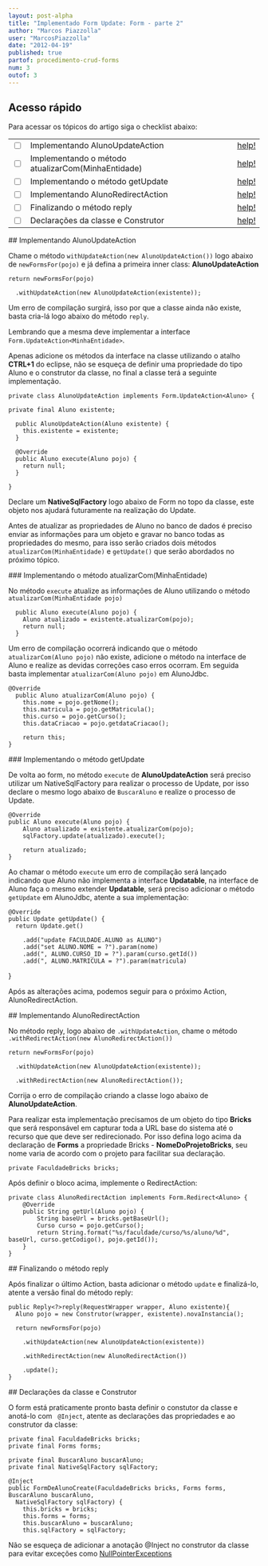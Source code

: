```yaml
---
layout: post-alpha
title: "Implementado Form Update: Form - parte 2"
author: "Marcos Piazzolla"
user: "MarcosPiazzolla"
date: "2012-04-19"
published: true
partof: procedimento-crud-forms
num: 3
outof: 3
---
```


## Acesso rápido

Para acessar os tópicos do artigo siga o checklist abaixo:

<table class="table table-bordered">
  <tr>
    <td class="tac col2em">
      <a id="topo_0_0"><input type="checkbox" /></a>
    </td>
    <td>
      Implementando AlunoUpdateAction
    </td>
    <td>
      <a href="#0_0">help!</a>
    </td>    
  </tr>
  <tr>
    <td class="tac col2em">
      <a id="topo_0_1"><input type="checkbox" /></a>
    </td>
    <td>
      Implementando o método atualizarCom(MinhaEntidade)
    </td>
    <td>
      <a href="#0_1">help!</a>
    </td>
  </tr>
  <tr>
    <td class="tac col2em">
      <a id="topo_0_1"><input type="checkbox" /></a>
    </td>
    <td>
      Implementando o método getUpdate
    </td>
    <td>
      <a href="#0_2">help!</a>
    </td>
  </tr>
  <tr>
    <td class="tac col2em">
      <a id="topo_0_1"><input type="checkbox" /></a>
    </td>
    <td>
      Implementando AlunoRedirectAction
    </td>
    <td>
      <a href="#0_3">help!</a>
    </td>
  </tr>
  <tr>
    <td class="tac col2em">
      <a id="topo_0_1"><input type="checkbox" /></a>
    </td>
    <td>
      Finalizando o método reply
    </td>
    <td>
      <a href="#0_4">help!</a>
    </td>
  </tr>
  <tr>
    <td class="tac col2em">
      <a id="topo_0_1"><input type="checkbox" /></a>
    </td>
    <td>
      Declarações da classe e Construtor
    </td>
    <td>
      <a href="#0_5">help!</a>
    </td>
  </tr>
</table>

##<a id="0_0"> </a> Implementando AlunoUpdateAction

Chame o método `withUpdateAction(new AlunoUpdateAction())` logo abaixo de `newFormsFor(pojo)`
e já defina a primeira inner class:  __AlunoUpdateAction__

	return newFormsFor(pojo)

	  .withUpdateAction(new AlunoUpdateAction(existente));

Um erro de compilação surgirá, isso por que a classe ainda não existe, basta cria-lá logo abaixo do
método `reply`.

Lembrando que a mesma deve implementar a interface `Form.UpdateAction<MinhaEntidade>`.

Apenas adicione os métodos da interface na classe utilizando o atalho __CTRL+1__ do eclipse, não
se esqueça de definir uma propriedade do tipo Aluno e o construtor da classe, no final a classe terá a
seguinte implementação.

	private class AlunoUpdateAction implements Form.UpdateAction<Aluno> {

	private final Aluno existente;

	  public AlunoUpdateAction(Aluno existente) {
	    this.existente = existente;
	  }
	
	  @Override
	  public Aluno execute(Aluno pojo) {
        return null;
	  }

	}

Declare um __NativeSqlFactory__ logo abaixo de Form no topo da classe, este objeto nos ajudará 
futuramente na realização do Update.

Antes de atualizar as propriedades de Aluno no banco de dados é preciso enviar as informações para
um objeto e gravar no banco todas as propriedades do mesmo, para isso serão criados dois métodos
`atualizarCom(MinhaEntidade)` e `getUpdate()` que serão abordados no próximo tópico.

###<a id="0_1"> </a> Implementando o método atualizarCom(MinhaEntidade)

No método `execute` atualize as informações de Aluno utilizando o método `atualizarCom(MinhaEntidade pojo)` 

	  public Aluno execute(Aluno pojo) {
	    Aluno atualizado = existente.atualizarCom(pojo);
        return null;
	  }

Um erro de compilação ocorrerá indicando que o método `atualizarCom(Aluno pojo)` não existe, adicione
o método na interface de Aluno e realize as devidas correções caso erros ocorram. Em seguida  
basta implementar `atualizarCom(Aluno pojo)` em AlunoJdbc.

	@Override
	  public Aluno atualizarCom(Aluno pojo) {
		this.nome = pojo.getNome();
		this.matricula = pojo.getMatricula();
		this.curso = pojo.getCurso();
		this.dataCriacao = pojo.getdataCriacao();
		
	    return this;
	}

###<a id="0_2"> </a> Implementando o método getUpdate

De volta ao form, no método `execute` de __AlunoUpdateAction__ será preciso utilizar um
NativeSqlFactory para realizar o processo de Update, por isso declare o mesmo logo abaixo de 
`BuscarAluno` e realize o processo de Update.

	@Override
	public Aluno execute(Aluno pojo) {
		Aluno atualizado = existente.atualizarCom(pojo);
		sqlFactory.update(atualizado).execute();
			
		return atualizado;
	}	

Ao chamar o método `execute` um erro de compilação será lançado indicando que Aluno não implementa
a interface __Updatable__, na interface de Aluno faça o mesmo extender __Updatable__, será preciso
adicionar o método `getUpdate` em AlunoJdbc, atente a sua implementação:

    @Override
    public Update getUpdate() {
      return Update.get()

        .add("update FACULDADE.ALUNO as ALUNO")
        .add("set ALUNO.NOME = ?").param(nome)
        .add(", ALUNO.CURSO_ID = ?").param(curso.getId())
        .add(", ALUNO.MATRICULA = ?").param(matricula)
  }

Após as alterações acima, podemos seguir para o próximo Action, AlunoRedirectAction.

##<a id="0_3"> </a> Implementando AlunoRedirectAction

No método reply, logo abaixo de `.withUpdateAction`, chame o método `.withRedirectAction(new AlunoRedirectAction())`
	
	return newFormsFor(pojo)

	  .withUpdateAction(new AlunoUpdateAction(existente));

	  .withRedirectAction(new AlunoRedirectAction());

Corrija o erro de compilação criando a classe logo abaixo de __AlunoUpdateAction__.

Para realizar esta implementação precisamos de um objeto do tipo __Bricks__ que será responsável em
capturar toda a URL base do sistema até o recurso que que deve ser redirecionado. Por isso defina
logo acima da declaração de __Forms__ a propriedade Bricks - __NomeDoProjetoBricks__, seu nome varia
de acordo com o projeto para facilitar sua declaração.

	private FaculdadeBricks bricks;

Após definir o bloco acima, implemente o RedirectAction:

	private class AlunoRedirectAction implements Form.Redirect<Aluno> {
		@Override 
		public String getUrl(Aluno pojo) {
			String baseUrl = bricks.getBaseUrl();
			Curso curso = pojo.getCurso();
			return String.format("%s/faculdade/curso/%s/aluno/%d", baseUrl, curso.getCodigo(), pojo.getId());
		}
	}

##<a id="0_4"> </a> Finalizando o método reply

Após finalizar o último Action, basta adicionar o método `update` e finalizá-lo, atente a versão
final do método reply:

	public Reply<?>reply(RequestWrapper wrapper, Aluno existente){
	  Aluno pojo = new Construtor(wrapper, existente).novaInstancia();
	
	  return newFormsFor(pojo)

	    .withUpdateAction(new AlunoUpdateAction(existente))

	    .withRedirectAction(new AlunoRedirectAction())
	    
	    .update();
	}

##<a id="0_5"> </a> Declarações da classe e Construtor

O form está praticamente pronto basta definir o constutor da classe e anotá-lo com ` @Inject`, 
atente as declarações das propriedades e ao construtor da classe:

	private final FaculdadeBricks bricks;
	private final Forms forms;
	
	private final BuscarAluno buscarAluno;
	private final NativeSqlFactory sqlFactory;

	@Inject
	public FormDeAlunoCreate(FaculdadeBricks bricks, Forms forms, BuscarAluno buscarAluno,
	  NativeSqlFactory sqlFactory) {
		this.bricks = bricks;
		this.forms = forms;
		this.buscarAluno = buscarAluno;
		this.sqlFactory = sqlFactory; 

<div class="alert alert-warning">
	Não se esqueça de adicionar a anotação @Inject no construtor da classe para evitar exceções como  
	<a href="http://docs.oracle.com/javase/7/docs/api/java/lang/NullPointerException.html">
	NullPointerExceptions</a>
</div>